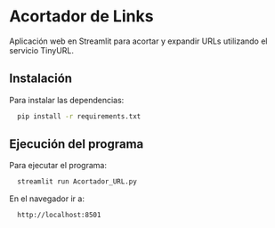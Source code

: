 
# Acortador de Links

Aplicación web en Streamlit para acortar y expandir URLs utilizando el servicio TinyURL.




## Instalación

Para instalar las dependencias:

```bash
  pip install -r requirements.txt
```
    
## Ejecución del programa
Para ejecutar el programa:
```bash
  streamlit run Acortador_URL.py
```
En el navegador ir a:
```bash
  http://localhost:8501

```
